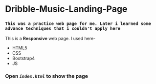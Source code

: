 # Dribble-Music-Landing-Page

### `This was a practice web page for me. Later i learned some advance techniques that i couldn't apply here` ###

This is a **Responsive** web page. I used here-
- HTML5
- CSS
- Bootstrap4
- JS

### Open ***`index.html`*** to show the page
